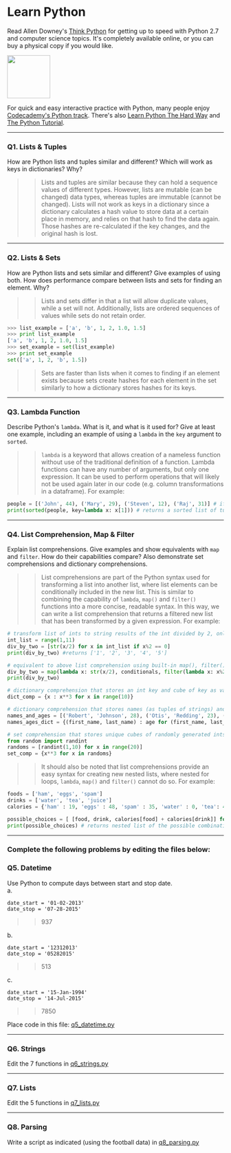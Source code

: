 # Learn Python

Read Allen Downey's [Think Python](http://www.greenteapress.com/thinkpython/) for getting up to speed with Python 2.7 and computer science topics. It's completely available online, or you can buy a physical copy if you would like.

<a href="http://www.greenteapress.com/thinkpython/"><img src="img/think_python.png" style="width: 100px;" target="_blank"></a>

For quick and easy interactive practice with Python, many people enjoy [Codecademy's Python track](http://www.codecademy.com/en/tracks/python). There's also [Learn Python The Hard Way](http://learnpythonthehardway.org/book/) and [The Python Tutorial](https://docs.python.org/2/tutorial/).

---

### Q1. Lists &amp; Tuples

How are Python lists and tuples similar and different? Which will work as keys in dictionaries? Why?

>> Lists and tuples are similar because they can hold a sequence values of different types. However, lists are mutable (can be changed) data types, whereas tuples are immutable (cannot be changed). Lists will not work as keys in a dictionary since a dictionary calculates a hash value to store data at a certain place in memory, and relies on that hash to find the data again. Those hashes are re-calculated if the key changes, and the original hash is lost.

---

### Q2. Lists &amp; Sets

How are Python lists and sets similar and different? Give examples of using both. How does performance compare between lists and sets for finding an element. Why?

>> Lists and sets differ in that a list will allow duplicate values, while a set will not. Additionally, lists are ordered sequences of values while sets do not retain order.  

```python
>>> list_example = ['a', 'b', 1, 2, 1.0, 1.5]
>>> print list_example
['a', 'b', 1, 2, 1.0, 1.5]
>>> set_example = set(list_example)
>>> print set_example
set(['a', 1, 2, 'b', 1.5])
```

>> Sets are faster than lists when it comes to finding if an element exists because sets create hashes for each element in the set similarly to how a dictionary stores hashes for its keys.

---

### Q3. Lambda Function

Describe Python's `lambda`. What is it, and what is it used for? Give at least one example, including an example of using a `lambda` in the `key` argument to `sorted`.

>> `lambda` is a keyword that allows creation of a nameless function without use of the traditional definition of a function. Lambda functions can have any number of arguments, but only one expression. It can be used to perform operations that will likely not be used again later in our code (e.g. column transformations in a dataframe). For example:  

```python
people = [('John', 44), ('Mary', 29), ('Steven', 12), ('Raj', 31)] # if x is each tuple, x[0] is name and x[1] is age
print(sorted(people, key=lambda x: x[1])) # returns a sorted list of tuples by age
```

---

### Q4. List Comprehension, Map &amp; Filter

Explain list comprehensions. Give examples and show equivalents with `map` and `filter`. How do their capabilities compare? Also demonstrate set comprehensions and dictionary comprehensions.

>> List comprehensions are part of the Python syntax used for transforming a list into another list, where list elements can be conditionally included in the new list. This is similar to combining the capability of `lambda`, `map()` and `filter()` functions into a more concise, readable syntax. In this way, we can write a list comprehension that returns a filtered new list that has been transformed by a given expression. For example:  

```python
# transform list of ints to string results of the int divided by 2, only if the int is divisible by 2
int_list = range(1,11)
div_by_two = [str(x/2) for x in int_list if x%2 == 0]
print(div_by_two) #returns ['1', '2', '3', '4', '5']

# equivalent to above list comprehension using built-in map(), filter(), and lambda functions
div_by_two = map(lambda x: str(x/2), conditionals, filter(lambda x: x%2 == 0, int_list))
print(div_by_two)

# dictionary comprehension that stores an int key and cube of key as value
dict_comp = {x : x**3 for x in range(10)}

# dictionary comprehension that stores names (as tuples of strings) and ages if age is less than 25
names_and_ages = [('Robert', 'Johnson', 28), ('Otis', 'Redding', 23), ('Mick', 'Jagger', 26), ('Muddy', 'Waters', 25), ('Etta', 'James', 19)]
names_ages_dict = {(first_name, last_name) : age for (first_name, last_name, age) in names_and_ages if age < 25} # returns {('Otis', 'Redding'): 23, ('Etta', 'James'): 19}

# set comprehension that stores unique cubes of randomly generated ints between 1 and 10
from random import randint
randoms = [randint(1,10) for x in range(20)]
set_comp = {x**3 for x in randoms}
```

>> It should also be noted that list comprehensions provide an easy syntax for creating new nested lists, where nested for loops, `lambda`, `map()` and `filter()` cannot do so. For example:  

```python
foods = ['ham', 'eggs', 'spam']
drinks = ['water', 'tea', 'juice']
calories = {'ham' : 19, 'eggs' : 48, 'spam' : 35, 'water' : 0, 'tea': 4, 'juice' : 20}

possible_choices = [ [food, drink, calories[food] + calories[drink]] for drink in drinks for food in foods ]
print(possible_choices) # returns nested list of the possible combinations of drinks and foods along with total calories for each combination
```

---

### Complete the following problems by editing the files below:

### Q5. Datetime
Use Python to compute days between start and stop date.   
a.  

```
date_start = '01-02-2013'    
date_stop = '07-28-2015'
```

>> 937

b.  
```
date_start = '12312013'  
date_stop = '05282015'  
```

>> 513

c.  
```
date_start = '15-Jan-1994'      
date_stop = '14-Jul-2015'  
```

>> 7850

Place code in this file: [q5_datetime.py](python/q5_datetime.py)

---

### Q6. Strings
Edit the 7 functions in [q6_strings.py](python/q6_strings.py)

---

### Q7. Lists
Edit the 5 functions in [q7_lists.py](python/q7_lists.py)

---

### Q8. Parsing
Write a script as indicated (using the football data) in [q8_parsing.py](python/q8_parsing.py)





